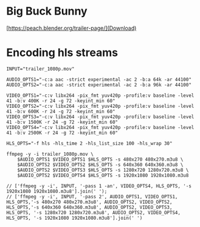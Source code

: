 # Big Buck Bunny

[https://peach.blender.org/trailer-page/](Download)

# Encoding hls streams

    INPUT="trailer_1080p.mov"

    AUDIO_OPTS1="-c:a aac -strict experimental -ac 2 -b:a 64k -ar 44100"
    AUDIO_OPTS2="-c:a aac -strict experimental -ac 2 -b:a 96k -ar 44100"

    VIDEO_OPTS1="-c:v libx264 -pix_fmt yuv420p -profile:v baseline -level 41 -b:v 400K -r 24 -g 72 -keyint_min 60"
    VIDEO_OPTS2="-c:v libx264 -pix_fmt yuv420p -profile:v baseline -level 41 -b:v 600K -r 24 -g 72 -keyint_min 60"
    VIDEO_OPTS3="-c:v libx264 -pix_fmt yuv420p -profile:v baseline -level 41 -b:v 1500K -r 24 -g 72 -keyint_min 60"
    VIDEO_OPTS4="-c:v libx264 -pix_fmt yuv420p -profile:v baseline -level 41 -b:v 2500K -r 24 -g 72 -keyint_min 60"

    HLS_OPTS="-f hls -hls_time 2 -hls_list_size 100 -hls_wrap 30"

    ffmpeg -y -i trailer_1080p.mov \
        $AUDIO_OPTS1 $VIDEO_OPTS1 $HLS_OPTS -s 480x270 480x270.m3u8 \
        $AUDIO_OPTS2 $VIDEO_OPTS2 $HLS_OPTS -s 640x360 640x360.m3u8 \
        $AUDIO_OPTS2 $VIDEO_OPTS3 $HLS_OPTS -s 1280x720 1280x720.m3u8 \
        $AUDIO_OPTS2 $VIDEO_OPTS4 $HLS_OPTS -s 1920x1080 1920x1080.m3u8

    // ['ffmpeg -y -i', INPUT, '-pass 1 -an', VIDEO_OPTS4, HLS_OPTS, '-s 1920x1080 1920x1080.m3u8'].join(' ');
    // ['ffmpeg -y -i', INPUT, '-pass 2', AUDIO_OPTS1, VIDEO_OPTS1, HLS_OPTS,'-s 480x270 480x270.m3u8', AUDIO_OPTS2, VIDEO_OPTS2, HLS_OPTS,'-s 640x360 640x360.m3u8', AUDIO_OPTS2, VIDEO_OPTS3, HLS_OPTS, '-s 1280x720 1280x720.m3u8', AUDIO_OPTS2, VIDEO_OPTS4, HLS_OPTS, '-s 1920x1080 1920x1080.m3u8'].join(' ')
